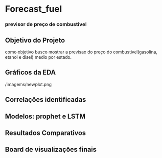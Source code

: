# Forecast_fuel
### previsor de preço de combustivel

## Objetivo do Projeto
como objetivo busco mostrar a previsao do preço do combustivel(gasolina, etanol e disel) medio por estado.


## Gráficos da EDA
/imagems/newplot.png

## Correlações identificadas


## Modelos: prophet e LSTM


## Resultados Comparativos


## Board de visualizações finais
